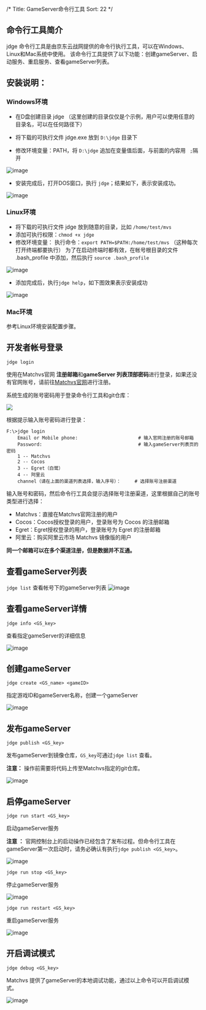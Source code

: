/*
Title: GameServer命令行工具
Sort: 22
*/

## 命令行工具简介
jdge 命令行工具是由京东云战网提供的命令行执行工具，可以在Windows、Linux和Mac系统中使用。
该命令行工具提供了以下功能：创建gameServer、启动服务、重启服务、查看gameServer列表。



## 安装说明：
### Windows环境
- 在D盘创建目录 jdge （这里创建的目录仅仅是个示例，用户可以使用任意的目录名，可以在任何路径下）  

- 将下载的可执行文件 jdge.exe 放到 `D:\jdge` 目录下
- 修改环境变量：PATH，将 `D:\jdge` 追加在变量值后面，与前面的内容用 ` ;`隔开    

![image](http://imgs.matchvs.com/static/mvs1.png)

- 安装完成后，打开DOS窗口，执行 `jdge`；结果如下，表示安装成功。    

![image](http://imgs.matchvs.com/static/mvs02.png)

### Linux环境  
- 将下载的可执行文件 jdge 放到随意的目录，比如 `/home/test/mvs`
- 添加可执行权限：`chmod +x jdge`
- 修改环境变量：
  执行命令：`export PATH=$PATH:/home/test/mvs` （这种每次打开终端都要执行）
  为了在启动终端时都有效，在帐号根目录的文件 .bash_profile 中添加，然后执行 `source .bash_profile`    

![image](http://imgs.matchvs.com/static/mvs3.png)

- 添加完成后，执行`jdge help`，如下图效果表示安装成功    

![image](http://imgs.matchvs.com/static/gs_linuxhelp.png)

### Mac环境

参考Linux环境安装配置步骤。



## 开发者帐号登录
`jdge login`  

使用在Matchvs官网 **注册邮箱**和**gameServer 列表顶部密码**进行登录，如果还没有官网账号，请前往[Matchvs官网](http://www.matchvs.com/vsRegister)进行注册。

系统生成的账号密码用于登录命令行工具和git仓库：

![](http://imgs.matchvs.com//static/Doc-img/new-start/gameServerimg/gsCLI1.png)

根据提示输入账号密码进行登录：

```shell
F:\>jdge login
	Email or Mobile phone: 						# 输入官网注册的账号邮箱
	Password: 									# 输入gameServer列表页的密码
	1 -- Matchvs
	2 -- Cocos
	3 -- Egret（白鹭）
	4 -- 阿里云
	channel（请在上面的渠道列表选择，输入序号）： 	   # 选择账号注册渠道
```

输入账号和密码，然后命令行工具会提示选择账号注册渠道，这里根据自己的账号类型进行选择：

* Matchvs：直接在Matchvs官网注册的用户
* Cocos：Cocos授权登录的用户，登录账号为 Cocos 的注册邮箱
* Egret：Egret授权登录的用户，登录账号为 Egret 的注册邮箱
* 阿里云：购买阿里云市场 Matchvs 镜像版的用户

**同一个邮箱可以在多个渠道注册，但是数据并不互通。**



## 查看gameServer列表
`jdge list` 
查看帐号下的gameServer列表 
![image](http://imgs.matchvs.com/static/gs_list.png)



## 查看gameServer详情

`jdge info <GS_key>` 

查看指定gameServer的详细信息

![image](http://imgs.matchvs.com/static/gs_info.png)



## 创建gameServer

`jdge create <GS_name> <gameID>`

指定游戏ID和gameServer名称，创建一个gameServer

![image](http://imgs.matchvs.com/static/gs_create.png)

## 发布gameServer

`jdge publish <GS_key>`

发布gameServer到镜像仓库，`GS_key`可通过`jdge list` 查看。

**注意：** 操作前需要将代码上传至Matchvs指定的git仓库。

![image](http://imgs.matchvs.com/static/gs_publishCLI.png)



## 启停gameServer

`jdge run start <GS_key>`

启动gameServer服务

**注意 ：** 官网控制台上的启动操作已经包含了发布过程。但命令行工具在gameServer第一次启动时，请务必确认有执行`jdge publish <GS_key>`。

![image](http://imgs.matchvs.com/static/gs_start.png)



`jdge run stop <GS_key>`

停止gameServer服务

![image](http://imgs.matchvs.com/static/gs_stop.png)



`jdge run restart <GS_key>`

重启gameServer服务

![image](http://imgs.matchvs.com/static/gs_restartCLI.png)



## 开启调试模式

`jdge debug <GS_key>`

Matchvs 提供了gameServer的本地调试功能，通过以上命令可以开启调试模式。

![image](http://imgs.matchvs.com/static/gs_debug.png)